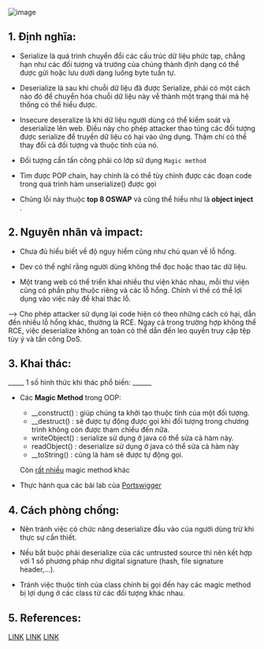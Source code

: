 ![image](https://github.com/vanniichan/Portswigger/assets/112863484/82150fa2-c4fd-4321-bf00-b643727ba838)

<h2>1. Định nghĩa:</h2>

- Serialize là quá trình chuyển đổi các cấu trúc dữ liệu phức tạp, chẳng hạn như các đối tượng và trường của chúng thành định dạng có thể được gửi hoặc lưu dưới dạng luồng byte tuần tự.

- Deserialize là sau khi chuỗi dữ liệu đã được Serialize, phải có một cách nào đó để chuyển hóa chuỗi dữ liệu này về thành một trạng thái mà hệ thống có thể hiểu được.

- Insecure deseralize là khi dữ liệu người dùng có thể kiểm soát và deserialize lên web. Điều này cho phép attacker thao túng các đối tượng được serialize để truyền dữ liệu có hại vào ứng dụng. Thậm 
chí có thể thay đổi cả đối tượng và thuộc tính của nó.

-  Đối tượng cần tấn công phải có lớp sử dụng `Magic method`

-  Tìm được POP chain, hay chính là có thể tùy chỉnh được các đoạn code trong quá trình hàm unserialize() được gọi

- Chủng lỗi này thuộc **top 8 OSWAP** và cũng thể hiểu như là **object inject** .

<h2>2. Nguyên nhân và impact:</h2>

- Chưa đủ hiểu biết về độ nguy hiểm cũng như chủ quan về lỗ hổng.

- Dev có thể nghĩ rằng người dùng không thể đọc hoặc thao tác dữ liệu.

- Một trang web có thể triển khai nhiều thư viện khác nhau, mỗi thư viện cũng có phần phụ thuộc riêng và các lỗ hổng. Chính vì thế có thể lợi dụng vào việc này để khai thác lỗ.

--> Cho phép attacker sử dụng lại code hiện có theo những cách có hại, dẫn đến nhiều lỗ hổng khác, thường là RCE. Ngay cả trong trường hợp không thể RCE, việc deserialize không an toàn có thể dẫn đến leo quyền truy cập tệp tùy ý và tấn công DoS.

<h2>3. Khai thác:</h2>

_____ 1 số hình thức khi thác phổ biến: ______

- Các **Magic Method** trong OOP:
  + __construct() :  giúp chúng ta khởi tạo thuộc tính của một đối tượng.
  +  __destruct() : sẽ được tự động được gọi khi đối tượng trong chương trình không còn được tham chiếu đến nữa.
  + writeObject() : serialize sử dụng ở java có thể sửa cả hàm này.
  + readObject() : deserialize sử dụng ở java có thể sửa cả hàm này
  + __toString() : cũng là hàm sẽ được tự động gọi.

   Còn [rất nhiều](https://www.php.net/manual/en/language.oop5.magic.php) magic method khác

- Thực hành qua các bài lab của [Portswigger](https://portswigger.net/web-security/all-labs)

<h2>4. Cách phòng chống:</h2>

- Nên tránh việc có chức năng deserialize đầu vào của người dùng trừ khi thực sự cần thiết.

- Nếu bắt buộc phải deserialize của các untrusted source thì nên kết hợp với 1 số phương pháp như digital signature (hash, file signature header,...).

- Tránh việc thuộc tính của class chính bị gọi đến hay các magic method bị lợi dụng ở các class từ các đối tượng khác nhau.

<h2>5. References:</h2>

[LINK](https://portswigger.net/web-security/deserialization)
[LINK](https://learn.cyberjutsu.io/courses/take/web-pentration-testing-102/pdfs/53380408-tai-li-u-pdf-kem-theo)
[LINK](https://sec.vnpt.vn/2019/08/ky-thuat-khai-thac-lo-hong-phar-deserialization/)
